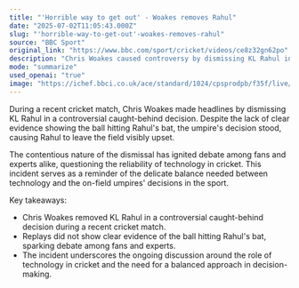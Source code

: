 ```yaml
---
title: "'Horrible way to get out' - Woakes removes Rahul"
date: "2025-07-02T11:05:43.000Z"
slug: "'horrible-way-to-get-out'-woakes-removes-rahul"
source: "BBC Sport"
original_link: "https://www.bbc.com/sport/cricket/videos/ce8z32gn62po"
description: "Chris Woakes caused controversy by dismissing KL Rahul in a contentious caught-behind decision during a cricket match. Despite lack of clear evidence, the umpire's decision stood, leading to Rahul's visibly upset departure from the field. The incident has sparked debate on the reliability of technology in cricket and highlights the importance of finding a balance between technology and on-field umpires' decisions in the sport."
mode: "summarize"
used_openai: "true"
image: "https://ichef.bbci.co.uk/ace/standard/1024/cpsprodpb/f35f/live/4c0de3e0-5734-11f0-b5c5-012c5796682d.jpg"
---
```


During a recent cricket match, Chris Woakes made headlines by dismissing KL Rahul in a controversial caught-behind decision. Despite the lack of clear evidence showing the ball hitting Rahul's bat, the umpire's decision stood, causing Rahul to leave the field visibly upset.

The contentious nature of the dismissal has ignited debate among fans and experts alike, questioning the reliability of technology in cricket. This incident serves as a reminder of the delicate balance needed between technology and the on-field umpires' decisions in the sport.

Key takeaways:
- Chris Woakes removed KL Rahul in a controversial caught-behind decision during a recent cricket match.
- Replays did not show clear evidence of the ball hitting Rahul's bat, sparking debate among fans and experts.
- The incident underscores the ongoing discussion around the role of technology in cricket and the need for a balanced approach in decision-making.